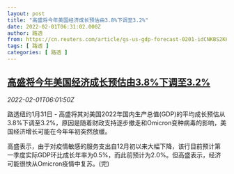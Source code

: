 ```yaml
---
layout: post
title: "高盛将今年美国经济成长预估由3.8%下调至3.2%"
date: 2022-02-01T06:31:02.000Z
author: 路透
from: https://cn.reuters.com/article/gs-us-gdp-forecast-0201-idCNKBS2K62FY
tags: [ 路透 ]
categories: [ 路透 ]
---
```

<!--1643697062000-->
[高盛将今年美国经济成长预估由3.8%下调至3.2%](https://cn.reuters.com/article/gs-us-gdp-forecast-0201-idCNKBS2K62FY)
------

<div>
<div><i>2022-02-01T06:01:50Z</i></div><p>路透纽约1月31日 - 高盛将其对美国2022年国内生产总值(GDP)的平均成长预估从3.8%下调至3.2%，原因是随着财政支持逐步撤走和Omicron变种病毒的影响，美国经济增长可能在今年年初突然放缓。</p><p>高盛表示，由于对疫情敏感的服务支出自12月初以来大幅下降，该行目前预计第一季度实际GDP环比成长年率为0.5%，而此前预计为2.0%。但高盛表示，经济可能很快从Omicron疫情中复苏。(完)</p>
</div>
